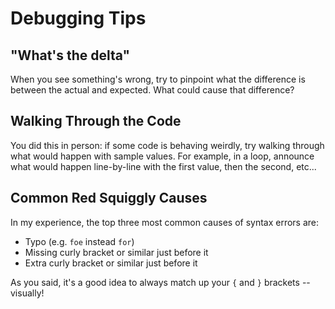 # Debugging Tips

## "What's the delta"

When you see something's wrong, try to pinpoint what the difference is between the actual and expected.
What could cause that difference?

## Walking Through the Code

You did this in person: if some code is behaving weirdly, try walking through what would happen with sample values.
For example, in a loop, announce what would happen line-by-line with the first value, then the second, etc...

## Common Red Squiggly Causes

In my experience, the top three most common causes of syntax errors are:

- Typo (e.g. `foe` instead `for`)
- Missing curly bracket or similar just before it
- Extra curly bracket or similar just before it

As you said, it's a good idea to always match up your `{` and `}` brackets -- visually!
